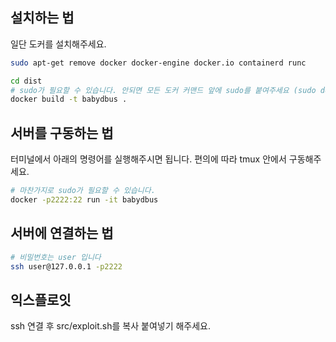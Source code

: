## 설치하는 법

일단 도커를 설치해주세요.

```sh
sudo apt-get remove docker docker-engine docker.io containerd runc
```

```sh
cd dist
# sudo가 필요할 수 있습니다. 안되면 모든 도커 커맨드 앞에 sudo를 붙여주세요 (sudo docker)
docker build -t babydbus .
```

## 서버를 구동하는 법

터미널에서 아래의 명령어를 실행해주시면 됩니다. 편의에 따라 tmux 안에서 구동해주세요.

```sh
# 마찬가지로 sudo가 필요할 수 있습니다.
docker -p2222:22 run -it babydbus
```

## 서버에 연결하는 법

```sh
# 비밀번호는 user 입니다
ssh user@127.0.0.1 -p2222
```

## 익스플로잇

ssh 연결 후 src/exploit.sh를 복사 붙여넣기 해주세요.